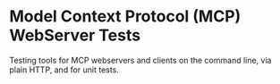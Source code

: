 # Model Context Protocol (MCP) WebServer Tests

Testing tools for MCP webservers and clients on the command line, via plain HTTP, and for unit tests.
